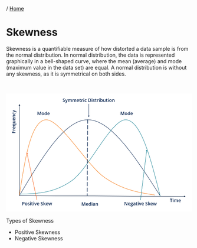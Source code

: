 / [Home](index.md)

# Skewness

Skewness is a quantifiable measure of how distorted a data sample is from the normal distribution. In normal distribution, the data is represented graphically in a bell-shaped curve, where the mean (average) and mode (maximum value in the data set) are equal. A normal distribution is without any skewness, as it is symmetrical on both sides.


<br>

![Skewness](images/skewness.png "Skewness")
<br>

Types of Skewness
* Positive Skewness
* Negative Skewness
